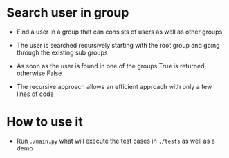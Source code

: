 # Search user in group

- Find a user in a group that can consists of users as well as other groups

- The user is searched recursively starting with the root group and going through the existing sub groups

- As soon as the user is found in one of the groups True is returned, otherwise False

- The recursive approach allows an efficient approach with only a few lines of code


# How to use it

- Run `./main.py` what will execute the test cases in `./tests` as well as a demo